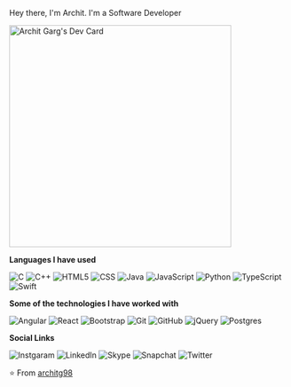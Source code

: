 Hey there, I'm Archit. I'm a Software Developer

<a href="https://app.daily.dev/iamarchitg"><img src="https://api.daily.dev/devcards/92728bbad66a4b618b5693a600077630.png?r=msg" width="400" alt="Archit Garg's Dev Card"/></a>

**Languages I have used**

![C](https://img.shields.io/badge/c%20-%2300599C.svg?&style=for-the-badge&logo=c&logoColor=white)
![C++](https://img.shields.io/badge/c++%20-%2300599C.svg?&style=for-the-badge&logo=c%2B%2B&ogoColor=white)
![HTML5](https://img.shields.io/badge/html5%20-%23E34F26.svg?&style=for-the-badge&logo=html5&logoColor=white)
![CSS](https://img.shields.io/badge/css3%20-%231572B6.svg?&style=for-the-badge&logo=css3&logoColor=white)
![Java](https://img.shields.io/badge/java-%23ED8B00.svg?&style=for-the-badge&logo=java&logoColor=white)
![JavaScript](https://img.shields.io/badge/javascript%20-%23323330.svg?&style=for-the-badge&logo=javascript&logoColor=%23F7DF1E)
![Python](https://img.shields.io/badge/python%20-%2314354C.svg?&style=for-the-badge&logo=python&logoColor=white)
![TypeScript](https://img.shields.io/badge/typescript%20-%23007ACC.svg?&style=for-the-badge&logo=typescript&logoColor=white)
![Swift](https://img.shields.io/badge/swift-%23FA7343.svg?&style=for-the-badge&logo=swift&logoColor=white)

**Some of the technologies I have worked with**

![Angular](https://img.shields.io/badge/angular%20-%23DD0031.svg?&style=for-the-badge&logo=angular&logoColor=white)
![React](https://img.shields.io/badge/React-20232A?style=for-the-badge&logo=react&logoColor=61DAFB)
![Bootstrap](https://img.shields.io/badge/bootstrap%20-%23563D7C.svg?&style=for-the-badge&logo=bootstrap&logoColor=white)
![Git](https://img.shields.io/badge/git%20-%23F05033.svg?&style=for-the-badge&logo=git&logoColor=white)
![GitHub](https://img.shields.io/badge/github%20-%23121011.svg?&style=for-the-badge&logo=github&logoColor=white)
![jQuery](https://img.shields.io/badge/jquery%20-%230769AD.svg?&style=for-the-badge&logo=jquery&logoColor=white)
![Postgres](https://img.shields.io/badge/postgres-%23316192.svg?&style=for-the-badge&logo=postgresql&logoColor=white)

<!--**Projects**

Add projects-->

**Social Links**

![Instgaram](https://img.shields.io/badge/<architgofficial>%20-%23E4405F.svg?&style=for-the-badge&logo=Instagram&logoColor=white")
![LinkedIn](https://img.shields.io/badge/mrarchitg%20-%230077B5.svg?&style=for-the-badge&logo=linkedin&logoColor=white)
![Skype](https://img.shields.io/badge/<archit.g1998>%20-%2300AFF0.svg?&style=for-the-badge&logo=Skype&logoColor=white)
![Snapchat](https://img.shields.io/badge/<mrarchitg>%20-%23FFFC00.svg?&style=for-the-badge&logo=Snapchat&logoColor=white)
![Twitter](https://img.shields.io/badge/<mr_architg>%20-%231DA1F2.svg?&style=for-the-badge&logo=Twitter&logoColor=white)



⭐️ From [architg98](https://github.com/architg98)
